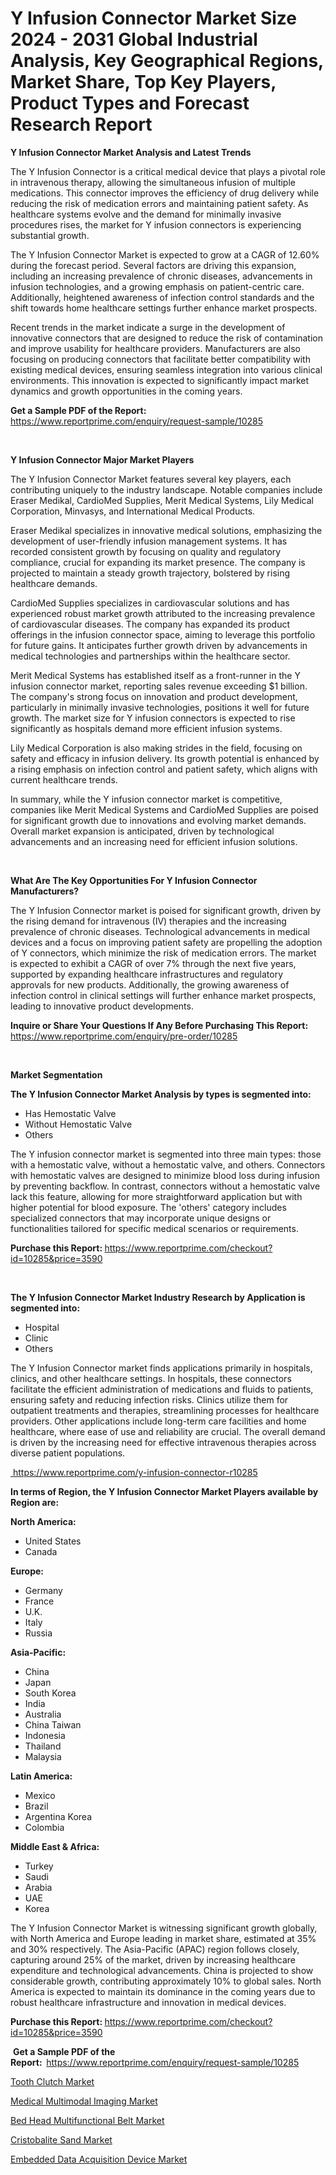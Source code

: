 <p><h1>Y Infusion Connector Market Size 2024 - 2031 Global Industrial Analysis, Key Geographical Regions, Market Share, Top Key Players, Product Types and Forecast Research Report</h1></p><p><strong>Y Infusion Connector Market Analysis and Latest Trends</strong></p>
<p><p>The Y Infusion Connector is a critical medical device that plays a pivotal role in intravenous therapy, allowing the simultaneous infusion of multiple medications. This connector improves the efficiency of drug delivery while reducing the risk of medication errors and maintaining patient safety. As healthcare systems evolve and the demand for minimally invasive procedures rises, the market for Y infusion connectors is experiencing substantial growth.</p><p>The Y Infusion Connector Market is expected to grow at a CAGR of 12.60% during the forecast period. Several factors are driving this expansion, including an increasing prevalence of chronic diseases, advancements in infusion technologies, and a growing emphasis on patient-centric care. Additionally, heightened awareness of infection control standards and the shift towards home healthcare settings further enhance market prospects.</p><p>Recent trends in the market indicate a surge in the development of innovative connectors that are designed to reduce the risk of contamination and improve usability for healthcare providers. Manufacturers are also focusing on producing connectors that facilitate better compatibility with existing medical devices, ensuring seamless integration into various clinical environments. This innovation is expected to significantly impact market dynamics and growth opportunities in the coming years.</p></p>
<p><strong>Get a Sample PDF of the Report:&nbsp;</strong> <a href="https://www.reportprime.com/enquiry/request-sample/10285">https://www.reportprime.com/enquiry/request-sample/10285</a></p>
<p>&nbsp;</p>
<p><strong>Y Infusion Connector Major Market Players</strong></p>
<p><p>The Y Infusion Connector Market features several key players, each contributing uniquely to the industry landscape. Notable companies include Eraser Medikal, CardioMed Supplies, Merit Medical Systems, Lily Medical Corporation, Minvasys, and International Medical Products.</p><p>Eraser Medikal specializes in innovative medical solutions, emphasizing the development of user-friendly infusion management systems. It has recorded consistent growth by focusing on quality and regulatory compliance, crucial for expanding its market presence. The company is projected to maintain a steady growth trajectory, bolstered by rising healthcare demands.</p><p>CardioMed Supplies specializes in cardiovascular solutions and has experienced robust market growth attributed to the increasing prevalence of cardiovascular diseases. The company has expanded its product offerings in the infusion connector space, aiming to leverage this portfolio for future gains. It anticipates further growth driven by advancements in medical technologies and partnerships within the healthcare sector.</p><p>Merit Medical Systems has established itself as a front-runner in the Y infusion connector market, reporting sales revenue exceeding $1 billion. The company's strong focus on innovation and product development, particularly in minimally invasive technologies, positions it well for future growth. The market size for Y infusion connectors is expected to rise significantly as hospitals demand more efficient infusion systems.</p><p>Lily Medical Corporation is also making strides in the field, focusing on safety and efficacy in infusion delivery. Its growth potential is enhanced by a rising emphasis on infection control and patient safety, which aligns with current healthcare trends.</p><p>In summary, while the Y infusion connector market is competitive, companies like Merit Medical Systems and CardioMed Supplies are poised for significant growth due to innovations and evolving market demands. Overall market expansion is anticipated, driven by technological advancements and an increasing need for efficient infusion solutions.</p></p>
<p>&nbsp;</p>
<p><strong>What Are The Key Opportunities For Y Infusion Connector Manufacturers?</strong></p>
<p><p>The Y Infusion Connector market is poised for significant growth, driven by the rising demand for intravenous (IV) therapies and the increasing prevalence of chronic diseases. Technological advancements in medical devices and a focus on improving patient safety are propelling the adoption of Y connectors, which minimize the risk of medication errors. The market is expected to exhibit a CAGR of over 7% through the next five years, supported by expanding healthcare infrastructures and regulatory approvals for new products. Additionally, the growing awareness of infection control in clinical settings will further enhance market prospects, leading to innovative product developments.</p></p>
<p><strong>Inquire or Share Your Questions If Any Before Purchasing This Report:</strong> <a href="https://www.reportprime.com/enquiry/pre-order/10285">https://www.reportprime.com/enquiry/pre-order/10285</a></p>
<p>&nbsp;</p>
<p><strong>Market Segmentation</strong></p>
<p><strong>The Y Infusion Connector Market Analysis by types is segmented into:</strong></p>
<p><ul><li>Has Hemostatic Valve</li><li>Without Hemostatic Valve</li><li>Others</li></ul></p>
<p><p>The Y infusion connector market is segmented into three main types: those with a hemostatic valve, without a hemostatic valve, and others. Connectors with hemostatic valves are designed to minimize blood loss during infusion by preventing backflow. In contrast, connectors without a hemostatic valve lack this feature, allowing for more straightforward application but with higher potential for blood exposure. The 'others' category includes specialized connectors that may incorporate unique designs or functionalities tailored for specific medical scenarios or requirements.</p></p>
<p><strong>Purchase this Report:&nbsp;</strong><a href="https://www.reportprime.com/checkout?id=10285&price=3590">https://www.reportprime.com/checkout?id=10285&price=3590</a></p>
<p>&nbsp;</p>
<p><strong>The Y Infusion Connector Market Industry Research by Application is segmented into:</strong></p>
<p><ul><li>Hospital</li><li>Clinic</li><li>Others</li></ul></p>
<p><p>The Y Infusion Connector market finds applications primarily in hospitals, clinics, and other healthcare settings. In hospitals, these connectors facilitate the efficient administration of medications and fluids to patients, ensuring safety and reducing infection risks. Clinics utilize them for outpatient treatments and therapies, streamlining processes for healthcare providers. Other applications include long-term care facilities and home healthcare, where ease of use and reliability are crucial. The overall demand is driven by the increasing need for effective intravenous therapies across diverse patient populations.</p></p>
<p><a href="https://www.reportprime.com/y-infusion-connector-r10285">&nbsp;https://www.reportprime.com/y-infusion-connector-r10285</a></p>
<p><strong>In terms of Region, the Y Infusion Connector Market Players available by Region are:</strong></p>
<p>
    <p> <strong> North America: </strong>
        <ul>
            <li>United States</li>
            <li>Canada</li>
        </ul>
        </p> 
    <p> <strong> Europe: </strong>
        <ul>
            <li>Germany</li>
            <li>France</li>
            <li>U.K.</li>
            <li>Italy</li>
            <li>Russia</li>
        </ul>
        </p> 
    <p> <strong> Asia-Pacific: </strong>
        <ul>
            <li>China</li>
            <li>Japan</li>
            <li>South Korea</li>
            <li>India</li>
            <li>Australia</li>
            <li>China Taiwan</li>
            <li>Indonesia</li>
            <li>Thailand</li>
            <li>Malaysia</li>
        </ul>
        </p> 
    <p> <strong> Latin America: </strong>
        <ul>
            <li>Mexico</li>
            <li>Brazil</li>
            <li>Argentina Korea</li>
            <li>Colombia</li>
        </ul>
        </p> 
    <p> <strong> Middle East & Africa: </strong>
        <ul>
            <li>Turkey</li>
            <li>Saudi</li>
            <li>Arabia</li>
            <li>UAE</li>
            <li>Korea</li>
        </ul>
    </p>
    </p>
<p><p>The Y Infusion Connector Market is witnessing significant growth globally, with North America and Europe leading in market share, estimated at 35% and 30% respectively. The Asia-Pacific (APAC) region follows closely, capturing around 25% of the market, driven by increasing healthcare expenditure and technological advancements. China is projected to show considerable growth, contributing approximately 10% to global sales. North America is expected to maintain its dominance in the coming years due to robust healthcare infrastructure and innovation in medical devices.</p></p>
<p><strong>Purchase this Report: </strong><a href="https://www.reportprime.com/checkout?id=10285&price=3590">https://www.reportprime.com/checkout?id=10285&price=3590</a></p>
<p>&nbsp;<strong>Get a Sample PDF of the Report:&nbsp;&nbsp;</strong><a href="https://www.reportprime.com/enquiry/request-sample/10285">https://www.reportprime.com/enquiry/request-sample/10285</a></p>
<p><strong></strong></p>
<p><p><a href="https://issuu.com/reportprime-2/docs/tooth-clutch-market-size-2030.pptx_5c6083ea31c187">Tooth Clutch Market</a></p><p><a href="https://medium.com/@jimmygar1no/the-medical-multimodal-imaging-market-prioritizes-cost-control-and-efficiency-enhancement-27285be90f4f">Medical Multimodal Imaging Market</a></p><p><a href="https://github.com/FosterFahey91/Market-Research-Report-List-1/blob/main/bed-head-multifunctional-belt-market.md">Bed Head Multifunctional Belt Market</a></p><p><a href="https://www.linkedin.com/pulse/insights-cristobalite-sand-market-size-which-expanding-12-cagr-xofqc?trackingId=SR7IxE3ASrCdMFi02%2FbUAw%3D%3D">Cristobalite Sand Market</a></p><p><a href="https://medium.com/@jimmygar1no/the-global-embedded-data-acquisition-device-market-identifies-drivers-restraints-opportunities-265b80ed1ec2">Embedded Data Acquisition Device Market</a></p></p>